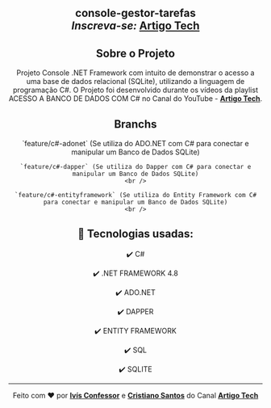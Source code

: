 <h2 align="center">
    console-gestor-tarefas
    <br />
    <strong><em>Inscreva-se: </em><a href="https://youtube.com/artigotech?sub_confirmation=1">Artigo Tech</a></strong>
</h1>

<div align="center">

## Sobre o Projeto

<p>
    Projeto Console .NET Framework com intuito de demonstrar o acesso a uma base de dados relacional (SQLite), utilizando a linguagem de programação C#.
    O Projeto foi desenvolvido durante os vídeos da playlist ACESSO A BANCO DE DADOS COM C# no Canal do YouTube - <strong><a href="https://youtube.com/artigotech?sub_confirmation=1">Artigo Tech</a></strong>.
    <br />
</p>

</div>

<div align="center">

## Branchs

<p>
    `feature/c#-adonet` (Se utiliza do ADO.NET com C# para conectar e manipular um Banco de Dados SQLite)
    <br />

    `feature/c#-dapper` (Se utiliza do Dapper com C# para conectar e manipular um Banco de Dados SQLite)
    <br />

    `feature/c#-entityframework` (Se utiliza do Entity Framework com C# para conectar e manipular um Banco de Dados SQLite)
    <br />
</p>

</div>

<div align="center">

<div align="center">

## 🚀 Tecnologias usadas:

✔️ C#

✔️ .NET FRAMEWORK 4.8

✔️ ADO.NET

✔️ DAPPER

✔️ ENTITY FRAMEWORK

✔️ SQL

✔️ SQLITE

</div>

<hr />

<div align="center">
    Feito com <span role="img" aria-label="coração">❤️</span> por <strong><a href="https://www.linkedin.com/in/ivisconfessor/">Ivís Confessor</a></strong> e
    <strong><a href="https://www.linkedin.com/in/cristianoalvessantos/">Cristiano Santos</a></strong> do Canal <strong><a href="https://youtube.com/artigotech?sub_confirmation=1">Artigo Tech</a></strong>
</div>
